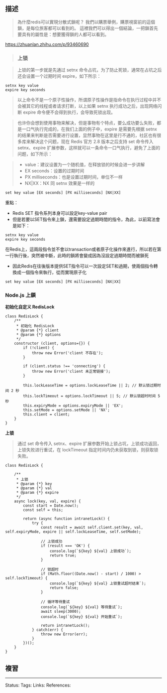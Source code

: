 ## 描述
> 為什麼redis可以實現分散式鎖呢？
> 我們以購票舉例，購票視窗前的這個鎖，是每位旅客都可以看到的。
> 這裡我們可以得出一個結論，一把鎖首先要具有的屬性是：想要獲得鎖的人都可以看到。


https://zhuanlan.zhihu.com/p/93460690

> ### **上锁**

> 上锁的第一步就是先通过 setnx 命令占坑，为了防止死锁，通常在占坑之后还会设置一个过期时间 expire，如下所示：

```text
setnx key value
expire key seconds
```

> 以上命令不是一个原子性操作，所谓原子性操作是指命令在执行过程中并不会被其它的线程或者请求打断，以上如果 setnx 执行成功之后，出现网络闪断 expire 命令便不会得到执行，会导致死锁出现。

> 也许你会想到使用事物来解决，但是事物有个特点，要么成功要么失败，都是一口气执行完成的，在我们上面的例子中，expire 是需要先根据 setnx 的结果来判断是否需要进行设置，显然事物在这里是行不通的，社区也有很多库来解决这个问题，现在 Redis 官方 2.8 版本之后支持 set 命令传入 setnx、expire 扩展参数，这样就可以一条命令一口气执行，避免了上面的问题，如下所示：

> -   value：建议设置为一个随机值，在释放锁的时候会进一步讲解
> -   EX seconds：设置的过期时间
> -   PX milliseconds：也是设置过期时间，单位不一样
> -   NX|XX：NX 同 setnx 效果是一样的

```text
set key value [EX seconds] [PX milliseconds] [NX|XX]
```

重點：
- Redis SET 指令系列本身可以設定key-value pair
- 但是若要以SET指令來上鎖，還需要設定過期時間的指令，為此，以前寫法會是如下：
```
setnx key value
expire key seconds
```
 在Redis上，這兩段指令並不會以transaction或者原子化操作來進行，所以若在第一行執行後，突然被中斷，此時的鎖將會變成因為沒設定過期時間而被鎖死
- 因此Redis在往後版本提供SET指令可以一次設定SET和過期，使兩個指令轉換成一個指令來執行，從而實現原子化
```
set key value [EX seconds] [PX milliseconds] [NX|XX]
```




### Node.js 上鎖

**初始化自定义 RedisLock**
```text
class RedisLock {
    /**
     * 初始化 RedisLock
     * @param {*} client 
     * @param {*} options 
     */
    constructor (client, options={}) {
        if (!client) {
            throw new Error('client 不存在');
        }

        if (client.status !== 'connecting') {
            throw new Error('client 未正常链接');
        }

        this.lockLeaseTime = options.lockLeaseTime || 2; // 默认锁过期时间 2 秒
        this.lockTimeout = options.lockTimeout || 5; // 默认锁超时时间 5 秒
        this.expiryMode = options.expiryMode || 'EX';
        this.setMode = options.setMode || 'NX';
        this.client = client;
    }
}
```

**上锁**
> 通过 set 命令传入 setnx、expire 扩展参数开始上锁占坑，上锁成功返回，上锁失败进行重试，在 lockTimeout 指定时间内仍未获取到锁，则获取锁失败。
```text
class RedisLock {
    
    /**
     * 上锁
     * @param {*} key 
     * @param {*} val 
     * @param {*} expire 
     */
    async lock(key, val, expire) {
        const start = Date.now();
        const self = this;

        return (async function intranetLock() {
            try {
                const result = await self.client.set(key, val, self.expiryMode, expire || self.lockLeaseTime, self.setMode);
        
                // 上锁成功
                if (result === 'OK') {
                    console.log(`${key} ${val} 上锁成功`);
                    return true;
                }

                // 锁超时
                if (Math.floor((Date.now() - start) / 1000) > self.lockTimeout) {
                    console.log(`${key} ${val} 上锁重试超时结束`);
                    return false;
                }

                // 循环等待重试
                console.log(`${key} ${val} 等待重试`);
                await sleep(3000);
                console.log(`${key} ${val} 开始重试`);

                return intranetLock();
            } catch(err) {
                throw new Error(err);
            }
        })();
    }
}
```
## 複習


---
Status: 
Tags:
Links:
References:
